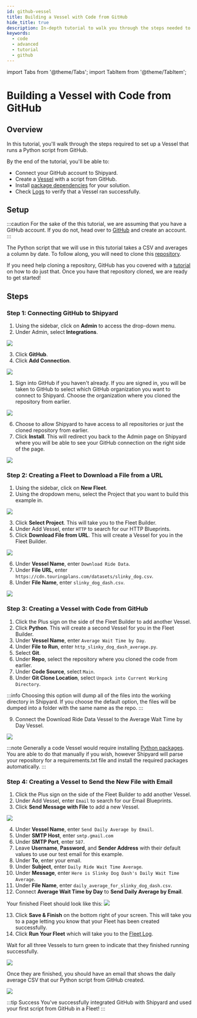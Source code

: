 ```yaml
---
id: github-vessel
title: Building a Vessel with Code from GitHub
hide_title: true
description: In-depth tutorial to walk you through the steps needed to set up a Vessel with code from GitHub.
keywords:
  - code
  - advanced
  - tutorial
  - github
---
```


import Tabs from '@theme/Tabs';
import TabItem from '@theme/TabItem';

# Building a Vessel with Code from GitHub

## Overview

In this tutorial, you'll walk through the steps required to set up a Vessel that runs a Python script from GitHub.

By the end of the tutorial, you'll be able to:

- Connect your GitHub account to Shipyard.
- Create a [Vessel](../reference/vessels.md) with a script from GitHub.
- Install [package dependencies](../reference/packages/external-package-dependencies.md) for your solution.
- Check [Logs](../reference/logs/logs-overview.md) to verify that a Vessel ran successfully.

## Setup

:::caution
For the sake of the this tutorial, we are assuming that you have a GitHub account. If you do not, head over to [GitHub](https://github.com/join) and create an account.
:::

The Python script that we will use in this tutorial takes a CSV and averages a column by date. To follow along, you will need to clone this [repository](https://github.com/smjohnsonShipyard/GitHub-demos). 

If you need help cloning a repository, GitHub has you covered with a [tutorial](https://docs.github.com/en/repositories/creating-and-managing-repositories/cloning-a-repository) on how to do just that. Once you have that repository cloned, we are ready to get started!

## Steps

### Step 1: Connecting GitHub to Shipyard

1. Using the sidebar, click on **Admin** to access the drop-down menu.
2. Under Admin, select **Integrations**.

![](../.gitbook/assets/shipyard_2022_12_05_10_51_57.png)

3. Click **GitHub**.
4. Click **Add Connection**.

![](../.gitbook/assets/shipyard_2022_12_05_10_54_20.png)

1. Sign into GitHub if you haven't already. If you are signed in, you will be taken to GitHub to select which GitHub organization you want to connect to Shipyard. Choose the organization where you cloned the repository from earlier.

![](../.gitbook/assets/shipyard_2022_12_05_10_56_52.png)

6. Choose to allow Shipyard to have access to all repositories or just the cloned repository from earlier. 
7. Click **Install**. This will redirect you back to the Admin page on Shipyard where you will be able to see your GitHub connection on the right side of the page.

![](../.gitbook/assets/shipyard_2022_12_05_11_22_14.png)

### Step 2: Creating a Fleet to Download a File from a URL

1. Using the sidebar, click on **New Fleet**.
2. Using the dropdown menu, select the Project that you want to build this example in. 
   
![](../.gitbook/assets/shipyard_2022_12_05_11_30_09.png)

3. Click **Select Project**. This will take you to the Fleet Builder.
4. Under Add Vessel, enter `HTTP` to search for our HTTP Blueprints.
5. Click **Download File from URL**. This will create a Vessel for you in the Fleet Builder.
   
![](../.gitbook/assets/shipyard_2022_12_05_11_34_07.png)

6. Under **Vessel Name**, enter `Download Ride Data`.
7. Under **File URL**, enter `https://cdn.touringplans.com/datasets/slinky_dog.csv`.
8. Under **File Name**, enter `slinky_dog_dash.csv`.

![](../.gitbook/assets/shipyard_2022_12_05_11_37_23.png)


### Step 3: Creating a Vessel with Code from GitHub

1. Click the Plus sign on the side of the Fleet Builder to add another Vessel.
2. Click **Python**. This will create a second Vessel for you in the Fleet Builder.
3. Under **Vessel Name**, enter `Average Wait Time by Day`.
4. Under **File to Run**, enter `http_slinky_dog_dash_average.py`.
5. Select **Git**.
6. Under **Repo**, select the repository where you cloned the code from earlier.
7. Under **Code Source**, select `Main`.
8. Under **Git Clone Location**, select `Unpack into Current Working Directory`.

:::info
Choosing this option will dump all of the files into the working directory in Shipyard. If you choose the default option, the files will be dumped into a folder with the same name as the repo.
:::

9.  Connect the Download Ride Data Vessel to the Average Wait Time by Day Vessel.

![](../.gitbook/assets/shipyard_2022_12_05_11_56_07.png)

:::note
Generally a code Vessel would require installing [Python packages](../reference/packages/external-package-dependencies.md). You are able to do that manually if you wish, however Shipyard will parse your repository for a requirements.txt file and install the required packages automatically.
:::

### Step 4: Creating a Vessel to Send the New File with Email

1. Click the Plus sign on the side of the Fleet Builder to add another Vessel.
2. Under Add Vessel, enter `Email` to search for our Email Blueprints.
3. Click **Send Message with File** to add a new Vessel. 
   
![](../.gitbook/assets/shipyard_2022_12_06_10_24_49.png)
   
4. Under **Vessel Name**, enter `Send Daily Average by Email`.
5. Under **SMTP Host**, enter `smtp.gmail.com`
6. Under **SMTP Port**, enter `587`.
7. Leave **Username**, **Password**, and **Sender Address** with their default values to use our test email for this example.
8. Under **To**, enter your email.
9. Under **Subject**, enter `Daily Ride Wait Time Average`.
10. Under **Message**, enter `Here is Slinky Dog Dash's Daily Wait Time Average`.
11. Under **File Name**, enter `daily_average_for_slinky_dog_dash.csv`.
12. Connect **Average Wait Time by Day** to **Send Daily Average by Email**.
    
Your finished Fleet should look like this: 
![](../.gitbook/assets/shipyard_2022_12_05_14_17_31.png)

13. Click **Save & Finish** on the bottom right of your screen. This will take you to a page letting you know that your Fleet has been created successfully.
14. Click **Run Your Fleet** which will take you to the [Fleet Log](../reference/logs/fleet-logs.md).


Wait for all three Vessels to turn green to indicate that they finished running successfully. 

![](../.gitbook/assets/shipyard_2022_12_05_14_45_53.png)

Once they are finished, you should have an email that shows the daily average CSV that our Python script from GitHub created.

![](../.gitbook/assets/shipyard_2022_12_05_14_46_56.png)

:::tip Success
You've successfully integrated GitHub with Shipyard and used your first script from GitHub in a Fleet!
:::



